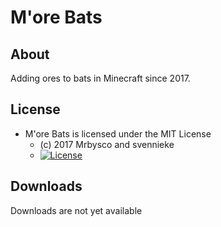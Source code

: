 # M'ore Bats #

## About ##
Adding ores to bats in Minecraft since 2017.

## License ##
* M'ore Bats is licensed under the MIT License
  - (c) 2017 Mrbysco and svennieke
  - [![License](https://img.shields.io/badge/License-MIT-red.svg?style=flat)](http://opensource.org/licenses/MIT)

## Downloads ##
Downloads are not yet available

